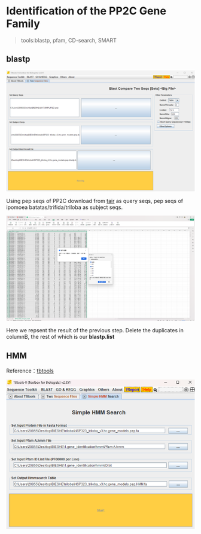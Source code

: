 # Identification of the PP2C Gene Family
> tools:blastp, pfam, CD-search, SMART</br>
## blastp
![](https://github.com/18297928865/gene-family/blob/FIIGURES/blastp.png)<br>

Using pep seqs of PP2C download from [tair](https://www.arabidopsis.org/browse/gene_family) as query seqs, pep seqs of ipomoea batatas/trifida/triloba as subject seqs.<br>

![](https://github.com/18297928865/gene-family/blob/FIIGURES/blastp.list.png)<br>

Here we repsent the result of the previous step. Delete the duplicates in columnB, the rest of which is our **blastp.list**<br>
## HMM

Reference：[tbtools](https://www.jianshu.com/p/1643f3a90642)

![](https://github.com/18297928865/gene-family/blob/FIIGURES/HMM.png)
